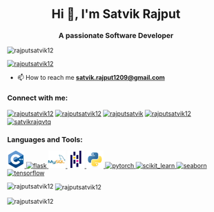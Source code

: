 <h1 align="center">Hi 👋, I'm Satvik Rajput</h1>
<h3 align="center">A passionate Software Developer</h3>

<p align="left"> <img src="https://komarev.com/ghpvc/?username=rajputsatvik12&label=Profile%20views&color=0e75b6&style=flat" alt="rajputsatvik12" /> </p>

<p align="left"> <a href="https://github.com/ryo-ma/github-profile-trophy"><img src="https://github-profile-trophy.vercel.app/?username=rajputsatvik12" alt="rajputsatvik12" /></a> </p>

- 📫 How to reach me **satvik.rajput1209@gmail.com**

<h3 align="left">Connect with me:</h3>
<p align="left">
<a href="https://linkedin.com/in/rajputsatvik12" target="blank"><img align="center" src="https://raw.githubusercontent.com/rahuldkjain/github-profile-readme-generator/master/src/images/icons/Social/linked-in-alt.svg" alt="rajputsatvik12" height="30" width="40" /></a>
<a href="https://www.codechef.com/users/rajputsatvik12" target="blank"><img align="center" src="https://cdn.jsdelivr.net/npm/simple-icons@3.1.0/icons/codechef.svg" alt="rajputsatvik12" height="30" width="40" /></a>
<a href="https://codeforces.com/profile/rajputsatvik" target="blank"><img align="center" src="https://raw.githubusercontent.com/rahuldkjain/github-profile-readme-generator/master/src/images/icons/Social/codeforces.svg" alt="rajputsatvik" height="30" width="40" /></a>
<a href="https://www.leetcode.com/rajputsatvik12" target="blank"><img align="center" src="https://raw.githubusercontent.com/rahuldkjain/github-profile-readme-generator/master/src/images/icons/Social/leet-code.svg" alt="rajputsatvik12" height="30" width="40" /></a>
<a href="https://auth.geeksforgeeks.org/user/satvikrajqvtq" target="blank"><img align="center" src="https://raw.githubusercontent.com/rahuldkjain/github-profile-readme-generator/master/src/images/icons/Social/geeks-for-geeks.svg" alt="satvikrajqvtq" height="30" width="40" /></a>
</p>

<h3 align="left">Languages and Tools:</h3>
<p align="left"> <a href="https://www.w3schools.com/cpp/" target="_blank" rel="noreferrer"> <img src="https://raw.githubusercontent.com/devicons/devicon/master/icons/cplusplus/cplusplus-original.svg" alt="cplusplus" width="40" height="40"/> </a> <a href="https://flask.palletsprojects.com/" target="_blank" rel="noreferrer"> <img src="https://www.vectorlogo.zone/logos/pocoo_flask/pocoo_flask-icon.svg" alt="flask" width="40" height="40"/> </a> <a href="https://www.mysql.com/" target="_blank" rel="noreferrer"> <img src="https://raw.githubusercontent.com/devicons/devicon/master/icons/mysql/mysql-original-wordmark.svg" alt="mysql" width="40" height="40"/> </a> <a href="https://pandas.pydata.org/" target="_blank" rel="noreferrer"> <img src="https://raw.githubusercontent.com/devicons/devicon/2ae2a900d2f041da66e950e4d48052658d850630/icons/pandas/pandas-original.svg" alt="pandas" width="40" height="40"/> </a> <a href="https://www.python.org" target="_blank" rel="noreferrer"> <img src="https://raw.githubusercontent.com/devicons/devicon/master/icons/python/python-original.svg" alt="python" width="40" height="40"/> </a> <a href="https://pytorch.org/" target="_blank" rel="noreferrer"> <img src="https://www.vectorlogo.zone/logos/pytorch/pytorch-icon.svg" alt="pytorch" width="40" height="40"/> </a> <a href="https://scikit-learn.org/" target="_blank" rel="noreferrer"> <img src="https://upload.wikimedia.org/wikipedia/commons/0/05/Scikit_learn_logo_small.svg" alt="scikit_learn" width="40" height="40"/> </a> <a href="https://seaborn.pydata.org/" target="_blank" rel="noreferrer"> <img src="https://seaborn.pydata.org/_images/logo-mark-lightbg.svg" alt="seaborn" width="40" height="40"/> </a> <a href="https://www.tensorflow.org" target="_blank" rel="noreferrer"> <img src="https://www.vectorlogo.zone/logos/tensorflow/tensorflow-icon.svg" alt="tensorflow" width="40" height="40"/> </a> </p>

<p><img align="left" src="https://github-readme-stats.vercel.app/api/top-langs?username=rajputsatvik12&show_icons=true&locale=en&layout=compact" alt="rajputsatvik12" /></p>

<p>&nbsp;<img align="center" src="https://github-readme-stats.vercel.app/api?username=rajputsatvik12&show_icons=true&locale=en" alt="rajputsatvik12" /></p>

<p><img align="center" src="https://github-readme-streak-stats.herokuapp.com/?user=rajputsatvik12&" alt="rajputsatvik12" /></p>
